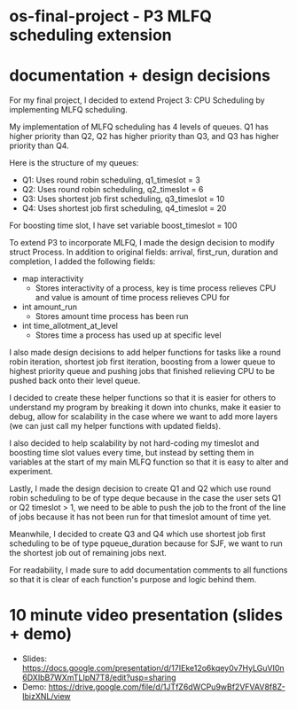 # os-final-project - P3 MLFQ scheduling extension

# documentation + design decisions

For my final project, I decided to extend Project 3: CPU Scheduling by implementing MLFQ scheduling.

My implementation of MLFQ scheduling has 4 levels of queues. Q1 has higher priority than Q2, Q2 has higher priority than Q3, and Q3 has higher priority than Q4.

Here is the structure of my queues:
- Q1: Uses round robin scheduling, q1_timeslot = 3
- Q2: Uses round robin scheduling, q2_timeslot = 6
- Q3: Uses shortest job first scheduling, q3_timeslot = 10
- Q4: Uses shortest job first scheduling, q4_timeslot = 20

For boosting time slot, I have set variable boost_timeslot = 100

To extend P3 to incorporate MLFQ, I made the design decision to modify struct Process.
In addition to original fields: arrival, first_run, duration and completion, I added the following fields:
- map interactivity
    - Stores interactivity of a process, key is time process relieves CPU and value is amount of time process relieves CPU for
- int amount_run
    - Stores amount time process has been run
- int time_allotment_at_level
    - Stores time a process has used up at specific level

I also made design decisions to add helper functions for tasks like a round robin iteration, shortest job first iteration, boosting from a lower queue to highest priority queue and pushing jobs that finished relieving CPU to be pushed back onto their level queue.

I decided to create these helper functions so that it is easier for others to understand my program by breaking it down into chunks, make it easier to debug, allow for scalability in the case where we want to add more layers (we can just call my helper functions with updated fields).

I also decided to help scalability by not hard-coding my timeslot and boosting time slot values every time, but instead by setting them in variables at the start of my main MLFQ function so that it is easy to alter and experiment.

Lastly, I made the design decision to create Q1 and Q2 which use round robin scheduling to be of type deque because in the case the user sets Q1 or Q2 timeslot > 1, we need to be able to push the job to the front of the line of jobs because it has not been run for that timeslot amount of time yet.

Meanwhile, I decided to create Q3 and Q4 which use shortest job first scheduling to be of type pqueue_duration because for SJF, we want to run the shortest job out of remaining jobs next. 

For readability, I made sure to add documentation comments to all functions so that it is clear of each function's purpose and logic behind them.


# 10 minute video presentation (slides + demo)
- Slides: https://docs.google.com/presentation/d/17IEke12o6kqey0v7HyLGuVI0n6DXIbB7WXmTLIpN7T8/edit?usp=sharing 
- Demo: https://drive.google.com/file/d/1JTfZ6dWCPu9wBf2VFVAV8f8Z-lbizXNL/view
